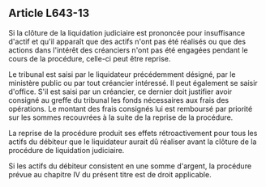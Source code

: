 Article L643-13
----
Si la clôture de la liquidation judiciaire est prononcée pour insuffisance
d'actif et qu'il apparaît que des actifs n'ont pas été réalisés ou que des
actions dans l'intérêt des créanciers n'ont pas été engagées pendant le cours de
la procédure, celle-ci peut être reprise.

Le tribunal est saisi par le liquidateur précédemment désigné, par le ministère
public ou par tout créancier intéressé. Il peut également se saisir d'office.
S'il est saisi par un créancier, ce dernier doit justifier avoir consigné au
greffe du tribunal les fonds nécessaires aux frais des opérations. Le montant
des frais consignés lui est remboursé par priorité sur les sommes recouvrées à
la suite de la reprise de la procédure.

La reprise de la procédure produit ses effets rétroactivement pour tous les
actifs du débiteur que le liquidateur aurait dû réaliser avant la clôture de la
procédure de liquidation judiciaire.

Si les actifs du débiteur consistent en une somme d'argent, la procédure prévue
au chapitre IV du présent titre est de droit applicable.
